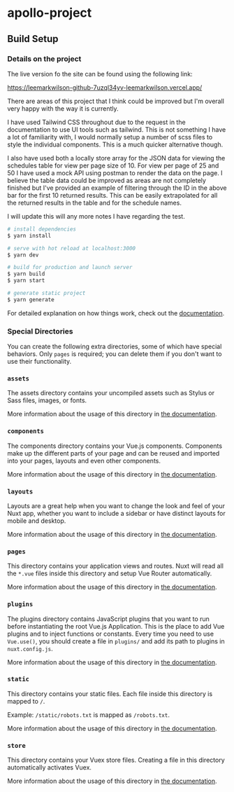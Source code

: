 # apollo-project

## Build Setup

### Details on the project

The live version fo the site can be found using the following link:

https://leemarkwilson-github-7uzql34yv-leemarkwilson.vercel.app/

There are areas of this project that I think could be improved but I'm overall very happy with the way it is currently.

I have used Tailwind CSS throughout due to the request in the documentation to use UI tools such as tailwind.
This is not something I have a lot of familiarity with, I would normally setup a number of scss files to style the individual components. This is a much quicker alternative though.

I also have used both a locally store array for the JSON data for viewing the schedules table for view per page size of 10. 
For view per page of 25 and 50 I have used a mock API using postman to render the data on the page. 
I believe the table data could be improved as areas are not completely finished but I've provided an example of filtering through the ID in the above bar for the first 10 returned results. This can be easily extrapolated for all the returned results in the table and for the schedule names.

I will update this will any more notes I have regarding the test.

```bash
# install dependencies
$ yarn install

# serve with hot reload at localhost:3000
$ yarn dev

# build for production and launch server
$ yarn build
$ yarn start

# generate static project
$ yarn generate
```

For detailed explanation on how things work, check out the [documentation](https://nuxtjs.org).

### Special Directories

You can create the following extra directories, some of which have special behaviors. Only `pages` is required; you can delete them if you don't want to use their functionality.

### `assets`

The assets directory contains your uncompiled assets such as Stylus or Sass files, images, or fonts.

More information about the usage of this directory in [the documentation](https://nuxtjs.org/docs/2.x/directory-structure/assets).

### `components`

The components directory contains your Vue.js components. Components make up the different parts of your page and can be reused and imported into your pages, layouts and even other components.

More information about the usage of this directory in [the documentation](https://nuxtjs.org/docs/2.x/directory-structure/components).

### `layouts`

Layouts are a great help when you want to change the look and feel of your Nuxt app, whether you want to include a sidebar or have distinct layouts for mobile and desktop.

More information about the usage of this directory in [the documentation](https://nuxtjs.org/docs/2.x/directory-structure/layouts).


### `pages`

This directory contains your application views and routes. Nuxt will read all the `*.vue` files inside this directory and setup Vue Router automatically.

More information about the usage of this directory in [the documentation](https://nuxtjs.org/docs/2.x/get-started/routing).

### `plugins`

The plugins directory contains JavaScript plugins that you want to run before instantiating the root Vue.js Application. This is the place to add Vue plugins and to inject functions or constants. Every time you need to use `Vue.use()`, you should create a file in `plugins/` and add its path to plugins in `nuxt.config.js`.

More information about the usage of this directory in [the documentation](https://nuxtjs.org/docs/2.x/directory-structure/plugins).

### `static`

This directory contains your static files. Each file inside this directory is mapped to `/`.

Example: `/static/robots.txt` is mapped as `/robots.txt`.

More information about the usage of this directory in [the documentation](https://nuxtjs.org/docs/2.x/directory-structure/static).

### `store`

This directory contains your Vuex store files. Creating a file in this directory automatically activates Vuex.

More information about the usage of this directory in [the documentation](https://nuxtjs.org/docs/2.x/directory-structure/store).
